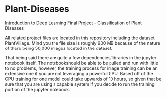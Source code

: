 # Plant-Diseases
Introduction to Deep Learning Final Project - Classification of Plant Diseases

All related project files are located in this repository including the dataset PlantVillage. Mind you the file size is roughly 900 MB because of the nature of there being 50,000 images located in the dataset. 

That being said there are quite a few dependencies/libraries in the jupyter notebook itself. The notebookshould be able to be pulled and run with little to no problems, however, the training process for image training can be an extensive one if you are not leveraging a powerful GPU. Based off of the CPU training for one model could take upwards of 10 hours, so given that be sure that you are using a capable system if you decide to run the training portion of the jupyter notebook.
